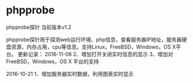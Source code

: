 # phpprobe
phpprobe探针
当前版本v1.2

phpprobe探针用于探测web运行环境、php信息，查看服务器IP地址，服务器硬盘资源，内存占用，cpu等信息。支持Linux，FreeBSD，Windows，OS X平台。
更新记录：
2016-11-08
2、增加打开关闭实时信息的显示
3、增加对FreeBSD，Windows，OS X 平台的支持

2016-10-21
1、增加服务器实时数据，利用图表实时显示